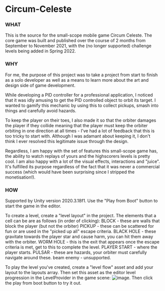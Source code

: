 # Circum-Celeste

### WHAT
This is the source for the small-scope mobile game Circum Celeste. The core game was built and published over the course of 2 months from September to November 2021, with the (no longer supported) challenge levels being added in Spring 2022.


### WHY
For me, the purpose of this project was to take a project from start to finish as a solo developer as well as a means to learn more about the art and design side of game development.

While developing a PID controller for a professional application, I noticed that it was idly amusing to get the PID controlled object to orbit its target. I wanted to gamify this mechanic by using this to collect pickups, smash into things and carefully avoid hazards.

To keep the player on their toes, I also made it so that the orbiter damages the player if they collide meaning that the player must keep the orbiter orbiting in one direction at all times - I've had a lot of feedback that this is too tricky to start with. Although I was adamant about keeping it, I don't think I ever resolved this legitimate issue through the design.

Regardless, I am happy with the set of features this small-scope game has, the ability to watch replays of yours and the highscorers levels is pretty cool. I am also happy with a lot of the visual effects, interactions and "juice". It's fulfilled its purpose regardless of the fact that it was never a commercial success (which would have been surprising since I stripped the monetisation!).

### HOW
Supported by Unity version 2020.3.18f1. Use the "Play from Boot" button to start the game in the editor.

To create a level, create a "level layout" in the project.
The elements that a cell can be are as follows (in order of clicking):
BLOCK - these are walls that block the player (but not the orbiter)
PICKUP - these can be scattered for fun or are used in the "picked up all" escape criteria.
BLACK HOLE - these gravitate towards the player star and cause harm, you can hit them away with the orbiter.
WORM HOLE - this is the exit that appears once the escape criteria is met, get to this to complete the level.
PLAYER START - where the player starts.
PULSAR - these are hazards, your orbiter must carefully navigate around these.
beam enemy - unsupported.

To play the level you've created, create a "level flow" asset and add your layout to the layouts array. Then set this asset as the editor level progression in the LevelProvider in the game scene: ![image](https://github.com/jackmw94/Circum-Celeste/assets/22613988/64c04203-927c-43ce-8758-5214f0c645fc). Then click the play from boot button to try it out.
